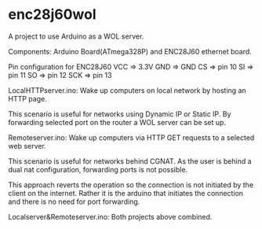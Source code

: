# enc28j60wol


A project to use Arduino as a WOL server.

Components: Arduino Board(ATmega328P) and ENC28J60 ethernet board.

Pin configuration for ENC28J60 
VCC => 3.3V
GND => GND
CS  => pin 10
SI  => pin 11
SO  => pin 12
SCK => pin 13

LocalHTTPserver.ino: Wake up computers on local network by hosting an HTTP page.

This scenario is useful for networks using Dynamic IP or Static IP. By forwarding selected port on the router a WOL server can be set up.


Remoteserver.ino: Wake up computers via HTTP GET requests to a selected web server.

This scenario is useful for networks behind CGNAT. As the user is behind a dual nat configuration, forwarding ports is not possible.

This approach reverts the operation so the connection is not initiated by the client on the internet. Rather it is the arduino that initiates the connection and there is no need for port forwarding. 

Localserver&Remoteserver.ino: Both projects above combined.





